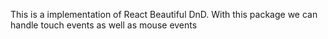 This is a implementation of React Beautiful DnD.
With this package we can handle touch events as well as mouse events
